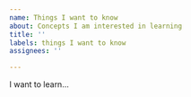 ```yaml
---
name: Things I want to know
about: Concepts I am interested in learning
title: ''
labels: things I want to know
assignees: ''

---
```


I want to learn...
